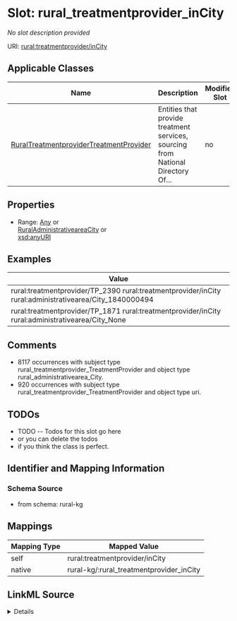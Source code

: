 

# Slot: rural_treatmentprovider_inCity


_No slot description provided_





URI: [rural:treatmentprovider/inCity](http://sail.ua.edu/ruralkg/treatmentprovider/inCity)



<!-- no inheritance hierarchy -->





## Applicable Classes

| Name | Description | Modifies Slot |
| --- | --- | --- |
| [RuralTreatmentproviderTreatmentProvider](../classes/RuralTreatmentproviderTreatmentProvider.md) | Entities that provide treatment services, sourcing from National Directory Of... |  no  |







## Properties

* Range: [Any](../classes/Any.md)&nbsp;or&nbsp;<br />[RuralAdministrativeareaCity](../classes/RuralAdministrativeareaCity.md)&nbsp;or&nbsp;<br />[xsd:anyURI](http://www.w3.org/2001/XMLSchema#anyURI)






## Examples

| Value |
| --- |
| rural:treatmentprovider/TP_2390 rural:treatmentprovider/inCity rural:administrativearea/City_1840000494 |
| rural:treatmentprovider/TP_1871 rural:treatmentprovider/inCity rural:administrativearea/City_None |

## Comments

* 8117 occurrences with subject type rural_treatmentprovider_TreatmentProvider and object type rural_administrativearea_City.
* 920 occurrences with subject type rural_treatmentprovider_TreatmentProvider and object type uri.

## TODOs

* TODO -- Todos for this slot go here
* or you can delete the todos
* if you think the class is perfect.

## Identifier and Mapping Information







### Schema Source


* from schema: rural-kg




## Mappings

| Mapping Type | Mapped Value |
| ---  | ---  |
| self | rural:treatmentprovider/inCity |
| native | rural-kg/:rural_treatmentprovider_inCity |




## LinkML Source

<details>
```yaml
name: rural_treatmentprovider_inCity
description: No slot description provided
todos:
- TODO -- Todos for this slot go here
- or you can delete the todos
- if you think the class is perfect.
comments:
- 8117 occurrences with subject type rural_treatmentprovider_TreatmentProvider and
  object type rural_administrativearea_City.
- 920 occurrences with subject type rural_treatmentprovider_TreatmentProvider and
  object type uri.
examples:
- value: rural:treatmentprovider/TP_2390 rural:treatmentprovider/inCity rural:administrativearea/City_1840000494
- value: rural:treatmentprovider/TP_1871 rural:treatmentprovider/inCity rural:administrativearea/City_None
from_schema: rural-kg
rank: 1000
slot_uri: rural:treatmentprovider/inCity
alias: rural_treatmentprovider_inCity
domain_of:
- rural_treatmentprovider_TreatmentProvider
range: Any
any_of:
- range: rural_administrativearea_City
- range: uri

```
</details>